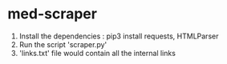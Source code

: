 # med-scraper
1. Install the dependencies : pip3 install requests, HTMLParser
2. Run the script 'scraper.py'
3. 'links.txt' file would contain all the internal links
